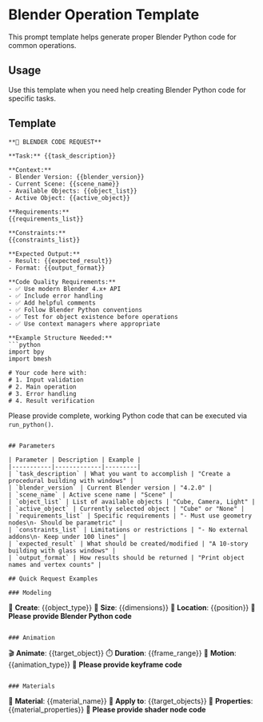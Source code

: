 # Blender Operation Template

This prompt template helps generate proper Blender Python code for common operations.

## Usage

Use this template when you need help creating Blender Python code for specific tasks.

## Template

```
**🎨 BLENDER CODE REQUEST**

**Task:** {{task_description}}

**Context:**
- Blender Version: {{blender_version}}
- Current Scene: {{scene_name}}
- Available Objects: {{object_list}}
- Active Object: {{active_object}}

**Requirements:**
{{requirements_list}}

**Constraints:**
{{constraints_list}}

**Expected Output:**
- Result: {{expected_result}}
- Format: {{output_format}}

**Code Quality Requirements:**
- ✅ Use modern Blender 4.x+ API
- ✅ Include error handling
- ✅ Add helpful comments
- ✅ Follow Blender Python conventions
- ✅ Test for object existence before operations
- ✅ Use context managers where appropriate

**Example Structure Needed:**
```python
import bpy
import bmesh

# Your code here with:
# 1. Input validation
# 2. Main operation
# 3. Error handling
# 4. Result verification
```

Please provide complete, working Python code that can be executed via `run_python()`.
```

## Parameters

| Parameter | Description | Example |
|-----------|-------------|---------|
| `task_description` | What you want to accomplish | "Create a procedural building with windows" |
| `blender_version` | Current Blender version | "4.2.0" |
| `scene_name` | Active scene name | "Scene" |
| `object_list` | List of available objects | "Cube, Camera, Light" |
| `active_object` | Currently selected object | "Cube" or "None" |
| `requirements_list` | Specific requirements | "- Must use geometry nodes\n- Should be parametric" |
| `constraints_list` | Limitations or restrictions | "- No external addons\n- Keep under 100 lines" |
| `expected_result` | What should be created/modified | "A 10-story building with glass windows" |
| `output_format` | How results should be returned | "Print object names and vertex counts" |

## Quick Request Examples

### Modeling
```
🎨 **Create**: {{object_type}}
📐 **Size**: {{dimensions}}
📍 **Location**: {{position}}
🔧 **Please provide Blender Python code**
```

### Animation
```
🎬 **Animate**: {{target_object}}
⏱️ **Duration**: {{frame_range}}
🎯 **Motion**: {{animation_type}}
🔧 **Please provide keyframe code**
```

### Materials
```
🎨 **Material**: {{material_name}}
🎯 **Apply to**: {{target_objects}}
🌟 **Properties**: {{material_properties}}
🔧 **Please provide shader node code**
```
